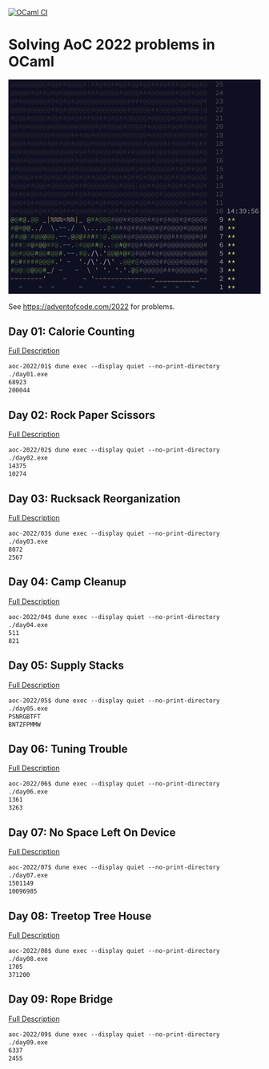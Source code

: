 [![OCaml CI](https://github.com/DrearyLisper/aoc-2022/actions/workflows/ocaml.yml/badge.svg)](https://github.com/DrearyLisper/aoc-2022/actions/workflows/ocaml.yml)

# Solving AoC 2022 problems in OCaml

![Logo](https://raw.githubusercontent.com/DrearyLisper/aoc-2022/master/images/logo.png)

See https://adventofcode.com/2022 for problems.

## Day 01: Calorie Counting

[Full Description](https://github.com/DrearyLisper/aoc-2022/tree/master/01)

``` console
aoc-2022/01$ dune exec --display quiet --no-print-directory ./day01.exe
68923
200044
```

## Day 02: Rock Paper Scissors

[Full Description](https://github.com/DrearyLisper/aoc-2022/tree/master/02)

``` console
aoc-2022/02$ dune exec --display quiet --no-print-directory ./day02.exe
14375
10274
```

## Day 03: Rucksack Reorganization

[Full Description](https://github.com/DrearyLisper/aoc-2022/tree/master/03)

``` console
aoc-2022/03$ dune exec --display quiet --no-print-directory ./day03.exe
8072
2567
```

## Day 04: Camp Cleanup

[Full Description](https://github.com/DrearyLisper/aoc-2022/tree/master/04)

``` console
aoc-2022/04$ dune exec --display quiet --no-print-directory ./day04.exe 
511
821
```

## Day 05: Supply Stacks

[Full Description](https://github.com/DrearyLisper/aoc-2022/tree/master/05)

``` console
aoc-2022/05$ dune exec --display quiet --no-print-directory ./day05.exe 
PSNRGBTFT
BNTZFPMMW
```

## Day 06: Tuning Trouble

[Full Description](https://github.com/DrearyLisper/aoc-2022/tree/master/06)

``` console
aoc-2022/06$ dune exec --display quiet --no-print-directory ./day06.exe
1361
3263
```

## Day 07: No Space Left On Device

[Full Description](https://github.com/DrearyLisper/aoc-2022/tree/master/07)

``` console
aoc-2022/07$ dune exec --display quiet --no-print-directory ./day07.exe
1501149
10096985
```

## Day 08: Treetop Tree House

[Full Description](https://github.com/DrearyLisper/aoc-2022/tree/master/08)

``` console
aoc-2022/08$ dune exec --display quiet --no-print-directory ./day08.exe
1705
371200
```

## Day 09: Rope Bridge

[Full Description](https://github.com/DrearyLisper/aoc-2022/tree/master/09)

``` console
aoc-2022/09$ dune exec --display quiet --no-print-directory ./day09.exe
6337
2455
```